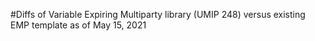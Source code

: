 #Diffs of Variable Expiring Multiparty library (UMIP 248) versus existing EMP template as of May 15, 2021
